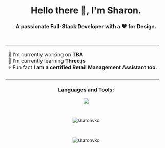 <h1 align="center">Hello there 👋, I'm Sharon.</h1>
<h3 align="center">A passionate Full-Stack Developer with a ❤️ for Design.</h3>
<br>

<div align="center">
  <table>
    <tr>
      <td align="left">
        <ul style="list-style: none; padding: 0;">
          <li>🔭 I’m currently working on <strong>TBA</strong></li>
          <li>🌱 I’m currently learning <strong>Three.js</strong></li>
          <li>⚡ Fun fact <strong>I am a certified Retail Management Assistant too.</strong></li>
        </ul>
      </td>
    </tr>
  </table>
</div>


<p align="left">
</p>

<h3 align="center">Languages and Tools:</h3>

<p align="center">
  <a href="https://skillicons.dev">
    <img src="https://skillicons.dev/icons?i=html,js,ts,express,nodejs,mongodb,mysql,postgres,supabase,react,css,sass,bootstrap,tailwind,figma,jest,vite,npm,vscode,git,netlify,postman&theme=light&perline=11" />
  </a>
</p>

<br>
<p align="center"><img align="center" src="https://github-readme-stats.vercel.app/api/top-langs?username=sharonvko&show_icons=true&locale=en&layout=compact" alt="sharonvko" /></p>
<br>
<p align="center"> <img src="https://komarev.com/ghpvc/?username=sharonvko&label=Profile%20views&color=0e75b6&style=flat" alt="sharonvko" /> </p>
